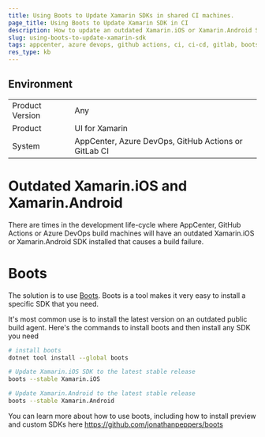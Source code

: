 ```yaml
---
title: Using Boots to Update Xamarin SDKs in shared CI machines.
page_title: Using Boots to Update Xamarin SDK in CI
description: How to update an outdated Xamarin.iOS or Xamarin.Android SDK installation on a cloud build machine
slug: using-boots-to-update-xamarin-sdk
tags: appcenter, azure devops, github actions, ci, ci-cd, gitlab, boots, xamarin.ios error, xamarin.android error
res_type: kb
---
```


## Environment

<table>
    <tbody>
	    <tr>
	    	<td>Product Version</td>
	    	<td>Any</td>
	    </tr>
	    <tr>
	    	<td>Product</td>
	    	<td>UI for Xamarin</td>
	    </tr>
	    <tr>
	    	<td>System</td>
	    	<td>AppCenter, Azure DevOps, GitHub Actions or GitLab CI</td>
	    </tr>
    </tbody>
</table>

# Outdated Xamarin.iOS and Xamarin.Android

There are times in the development life-cycle where AppCenter, GitHub Actions or Azure DevOps build machines will have an outdated Xamarin.iOS or Xamarin.Android SDK installed that causes a build failure.

# Boots

The solution is to use [Boots](https://github.com/jonathanpeppers/boots). Boots is a tool makes it very easy to install a specific SDK that you need. 

It's most common use is to install the latest version on an outdated public build agent. Here's the commands to install boots and then install any SDK you need

```bash
# install boots
dotnet tool install --global boots

# Update Xamarin.iOS SDK to the latest stable release
boots --stable Xamarin.iOS

# Update Xamarin.Android to the latest stable release
boots --stable Xamarin.Android
```

You can learn more about how to use boots, including how to install preview and custom SDKs here https://github.com/jonathanpeppers/boots

